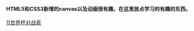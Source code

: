 #### HTML5和CSS3新增的canvas以及动画很有趣，在这里放点学习的有趣的东西。<br>
[1)世界杯对战表](https://weiliangchun.github.io/HTML5-study/WorldCup)